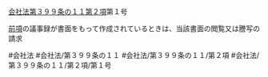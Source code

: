 [会社法第３９９条の１１第２項](会社法＿＿＿＿第３９９条の１１第２項)第１号

[前項](会社法＿＿＿＿第３９９条の１１第１項)の議事録が書面をもって作成されているときは、当該書面の閲覧又は謄写の請求


#会社法
#会社法/第３９９条の１１
#会社法/第３９９条の１１/第２項
#会社法/第３９９条の１１/第２項/第１号
